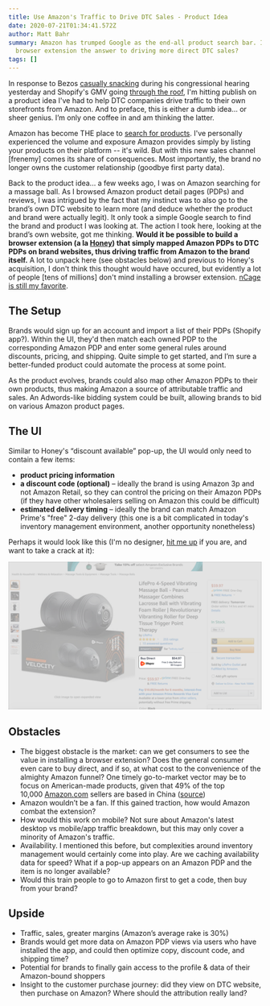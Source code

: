 ```yaml
---
title: Use Amazon's Traffic to Drive DTC Sales - Product Idea
date: 2020-07-21T01:34:41.572Z
author: Matt Bahr
summary: Amazon has trumped Google as the end-all product search bar. Is a
  browser extension the answer to driving more direct DTC sales?
tags: []
---
```

In response to Bezos [casually snacking](https://twitter.com/NYDailyNews/status/1288607707101114368) during his congressional hearing yesterday and Shopify's GMV going [through the roof](https://twitter.com/jaminball/status/1288463895649116160), I'm hitting publish on a product idea I've had to help DTC companies drive traffic to their own storefronts from Amazon. And to preface, this is either a dumb idea... or sheer genius. I’m only one coffee in and am thinking the latter.

Amazon has become THE place to [search for products](https://www.retaildive.com/news/amazon-now-dominates-google-in-product-search/531822/). I've personally experienced the volume and exposure Amazon provides simply by listing your products on their platform -- it's wild. But with this new sales channel \[frenemy] comes its share of consequences. Most importantly, the brand no longer owns the customer relationship (goodbye first party data).

Back to the product idea... a few weeks ago, I was on Amazon searching for a massage ball. As I browsed Amazon product detail pages (PDPs) and reviews, I was intrigued by the fact that my instinct was to also go to the brand’s own DTC website to learn more (and deduce whether the product and brand were actually legit). It only took a simple Google search to find the brand and product I was looking at. The action I took here, looking at the brand’s own website, got me thinking. **Would it be possible to build a browser extension (a la [Honey](https://www.joinhoney.com/)) that simply mapped Amazon PDPs to DTC PDPs on brand websites, thus driving traffic from Amazon to the brand itself.** A lot to unpack here (see obstacles below) and previous to Honey's acquisition, I don't think this thought would have occured, but evidently a lot of people \[tens of millions] don't mind installing a browser extension. [nCage is still my favorite](https://chrome.google.com/webstore/detail/ncage/mpnfndnehgmmonhfcfdnaemdeokofgaf?hl=en).

## The Setup

Brands would sign up for an account and import a list of their PDPs (Shopify app?). Within the UI, they'd then match each owned PDP to the corresponding Amazon PDP and enter some general rules around discounts, pricing, and shipping. Quite simple to get started, and I’m sure a better-funded product could automate the process at some point.

As the product evolves, brands could also map other Amazon PDPs to their own products, thus making Amazon a source of attributable traffic and sales. An Adwords-like bidding system could be built, allowing brands to bid on various Amazon product pages.

## The UI

Similar to Honey's “discount available” pop-up, the UI would only need to contain a few items:

* **product pricing information**
* **a discount code (optional)** – ideally the brand is using Amazon 3p and not Amazon Retail, so they can control the pricing on their Amazon PDPs (if they have other wholesalers selling on Amazon this could be difficult)
* **estimated delivery timing** – ideally the brand can match Amazon Prime's "free" 2-day delivery (this one is a bit complicated in today's inventory management environment, another opportunity nonetheless)

Perhaps it would look like this (I'm no designer, [hit me up](https://twitter.com/mattrbahr) if you are, and want to take a crack at it):

![](/static/img/dtc-browser-extension.png "DTC browser extension example")

## Obstacles

* The biggest obstacle is the market: can we get consumers to see the value in installing a browser extension? Does the general consumer even care to buy direct, and if so, at what cost to the convenience of the almighty Amazon funnel? One timely go-to-market vector may be to focus on American-made products, given that 49% of the top 10,000 [Amazon.com](http://amazon.com/) sellers are based in China ([source](https://www.marketplacepulse.com/articles/chinese-sellers-outnumber-us-sellers-on-amazoncom))
* Amazon wouldn’t be a fan. If this gained traction, how would Amazon combat the extension?
* How would this work on mobile? Not sure about Amazon's latest desktop vs mobile/app traffic breakdown, but this may only cover a minority of Amazon's traffic.
* Availability. I mentioned this before, but complexities around inventory management would certainly come into play. Are we caching availability data for speed? What if a pop-up appears on an Amazon PDP and the item is no longer available?
* Would this train people to go to Amazon first to get a code, then buy from your brand?

## Upside

* Traffic, sales, greater margins (Amazon’s average rake is 30%)
* Brands would get more data on Amazon PDP views via users who have installed the app, and could then optimize copy, discount code, and shipping time?
* Potential for brands to finally gain access to the profile & data of their Amazon-bound shoppers
* Insight to the customer purchase journey: did they view on DTC website, then purchase on Amazon? Where should the attribution really land?